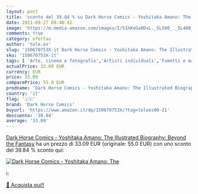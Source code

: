 ```yaml
---
layout: post
title: 'sconto del 39.84 % su Dark Horse Comics - Yoshitaka Amano: The  '
date: 2021-09-27 09:40:42
image: 'https://m.media-amazon.com/images/I/51hKoGa0DvL._SL500_._SL400_.jpg'
comments: true
category: ofertas
author: 'tole.es'
slug: '150670753X-it Dark Horse Comics - Yoshitaka Amano: The Illustrated...'
sku: '150670753X-it'
tags: [ 'Arte, cinema e fotografia','Artisti individuali','Fumetti e manga','Libri','Manga','Narrativa a fumetti','Società e scienze sociali','Storia dellarte','Storia dellarte per temi e concetti','Storia dellarte, teoria e critica','Studi culturali e sociali','dark horse comics', ]
actualPrice: 33.09 EUR
currency: EUR
price: 33.09
comparePrice: 55.0 EUR
prodname: 'Dark Horse Comics - Yoshitaka Amano: The Illustrated Biography: Beyond the Fantasy'
country: 'it'
flag: '🇮🇹'
brand: 'Dark Horse Comics'
buyurl: 'https://www.amazon.it/dp/150670753X/?tag=tolees00-21'
descuento: '39.84'
average: '33.09'
---
```


[Dark Horse Comics - Yoshitaka Amano: The Illustrated Biography: Beyond the Fantasy](https://www.amazon.it/dp/150670753X/?tag=tolees00-21) ha un prezzo di 33.09 EUR (originale: 55.0 EUR) con uno sconto del 39.84 % sconto qui:

[![Dark Horse Comics - Yoshitaka Amano: The](https://m.media-amazon.com/images/I/51hKoGa0DvL._SL500_._SL400_.jpg)](https://www.amazon.it/dp/150670753X/?tag=tolees00-21)

ℹ️:


[🛒 Acquista qui!!](https://www.amazon.it/dp/150670753X/?tag=tolees00-21)
